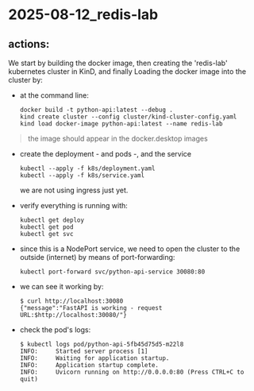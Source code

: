 # 2025-08-12_redis-lab

## actions:

We start by building the docker image, 
then creating the 'redis-lab' kubernetes cluster in KinD,
and finally Loading the docker image into the cluster by:

- at the command line:
    
    ```
    docker build -t python-api:latest --debug .
    kind create cluster --config cluster/kind-cluster-config.yaml
    kind load docker-image python-api:latest --name redis-lab
    ```

> the image should appear in the docker.desktop images

- create the deployment - and pods -, and the service

    ```
    kubectl --apply -f k8s/deployment.yaml
    kubectl --apply -f k8s/service.yaml
    ```

    we are not using ingress just yet.


- verify everything is running with:

    ```
    kubectl get deploy
    kubectl get pod
    kubectl get svc
    ```

- since this is a NodePort service, we need to open the cluster to the outside (internet) by means of port-forwarding:

    ```
    kubectl port-forward svc/python-api-service 30080:80
    ```
    
- we can see it working by:

    ```
    $ curl http://localhost:30080
    {"message":"FastAPI is working - request URL:$http://localhost:30080/"}
    ```
    
- check the pod's logs:

    ```
    $ kubectl logs pod/python-api-5fb45d75d5-m22l8 
    INFO:     Started server process [1]
    INFO:     Waiting for application startup.
    INFO:     Application startup complete.
    INFO:     Uvicorn running on http://0.0.0.0:80 (Press CTRL+C to quit)
    ```


